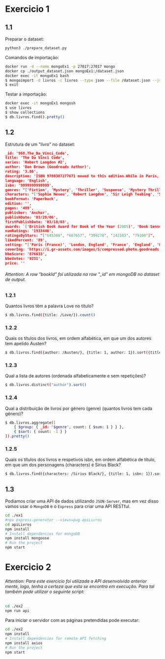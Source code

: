 # Exercicio 1

## 1.1
Preparar o dataset:
```bash
python3 ./prepare_dataset.py
```

Comandos de importação:
```bash
docker run -d --name mongoEx1 -p 27017:27017 mongo
docker cp ./output_dataset.json mongoEx1:/dataset.json
docker exec -it mongoEx1 bash
$ mongoimport -d livros -c livros --type json --file /dataset.json --jsonArray
$ exit
```

Testar a importação:
```bash
docker exec -it mongoEx1 mongosh
$ use livros
$ show collections
$ db.livros.find().pretty()
```

## 1.2
Estrutura de um "livro" no dataset:
```json
_id: '968.The_Da_Vinci_Code',
title: 'The Da Vinci Code',
series: 'Robert Langdon #2',
author: 'Dan Brown (Goodreads Author)',
rating: '3.86',
description: 'ISBN 9780307277671 moved to this edition.While in Paris, Harvard symbologist Robert Langdon is awakened by a phone call in the dead of the night. The elderly curator of the Louvre has been murdered inside the museum, his body covered in baffling symbols. As Langdon and gifted French cryptologist Sophie Neveu sort through the bizarre riddles, they are stunned to discover a trail of clues hidden in the works of Leonardo da Vinci—clues visible for all to see and yet ingeniously disguised by the painter.Even more startling, the late curator was involved in the Priory of Sion—a secret society whose members included Sir Isaac Newton, Victor Hugo, and Da Vinci—and he guarded a breathtaking historical secret. Unless Langdon and Neveu can decipher the labyrinthine puzzle—while avoiding the faceless adversary who shadows their every move—the explosive, ancient truth will be lost forever.',
language: 'English',
isbn: '9999999999999',
genres: "['Fiction', 'Mystery', 'Thriller', 'Suspense', 'Mystery Thriller', 'Historical Fiction', 'Adventure', 'Novels', 'Crime', 'Adult']",
characters: "['Sophie Neveu', 'Robert Langdon', 'Sir Leigh Teabing', 'Silas (The Da Vinci Code)', 'Bezu Fache', 'Jerome Collet', 'Manuel Aringarosa', 'Rémy Legaludec', 'André Vernet']",
bookFormat: 'Paperback',
edition: '',
pages: '489',
publisher: 'Anchor',
publishDate: '03/28/06',
firstPublishDate: '03/18/03',
awards: `['British Book Award for Book of the Year (2005)', 'Book Sense Book of the Year Award for Adult Fiction (2004)', "Humo's Gouden Bladwijzer (2004)", 'Zilveren Vingerafdruk (2004)', "The Flume: New Hampshire Teen Reader's Choice Award (2006)", 'Teen Buckeye Book Award (2005)', 'Iowa High School Book Award (2006)', 'Puddly Award for Fiction (2007)', 'Missouri Gateway Readers Award for Adult (2006)']`,
numRatings: '1933446',
ratingsByStars: "['645308', '667657', '399278', '142103', '79100']",
likedPercent: '89',
setting: "['Paris (France)', 'London, England', 'France', 'England', 'United Kingdom']",
coverImg: 'https://i.gr-assets.com/images/S/compressed.photo.goodreads.com/books/1579621267l/968.jpg',
bbeScore: '876633',
bbeVotes: '9231',
price: ''
```
###### Attention: A row "bookId" foi utilizada na row "_id" em mongoDB no dataset de output.

### 1.2.1
Quantos livros têm a palavra Love no título?
```bash
$ db.livros.find({title: /Love/}).count()
```

### 1.2.2
Quais os títulos dos livros, em ordem alfabética, em que um dos autores tem apelido Austen?
```bash
$ db.livros.find({author: /Austen/}, {title: 1, author: 1}).sort({title: 1}).pretty()
```

### 1.2.3
Qual a lista de autores (ordenada alfabeticamente e sem repetições)?
```bash
$ db.livros.distinct("author").sort()
```

### 1.2.4
Qual a distribuição de livros por género (genre) (quantos livros tem cada género)?
```bash
$ db.livros.aggregate([
    { $group: { _id: "$genre", count: { $sum: 1 } } },
    { $sort: { count: -1 } }
]).pretty()
```

### 1.2.5
Quais os títulos dos livros e respetivos isbn, em ordem alfabética de título, em que um dos
personagens (characters) é Sirius Black?
```bash
$ db.livros.find({characters: /Sirius Black/}, {title: 1, isbn: 1}).sort({title: 1}).pretty()
```

## 1.3
Podiamos criar uma API de dados utilizando `JSON-Server`, mas em vez disso vamos usar o `MongoDB` e o `Express` para criar uma API RESTful.
```bash
cd ./ex1
#npx express-generator --views=pug apiLivros
cd apiLivros
npm install
# Install dependencies for mongoDB
npm install mongoose
# Run the project
npm start
```

# Exercicio 2
###### Attention: Para este exercicio foi utilizada a API desenvolvida anterior mente, logo, tenha a certeza que esta se encontra em execução. Para tal também pode utilizar o seguinte script:
```bash
cd ./ex2
npm run api
```

Para iniciar o servidor com as páginas pretendidas pode executar:
```bash
cd ./ex2
npm install
# Install dependencies for remote API fetching
npm install axios
# Run the project
npm start
```